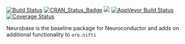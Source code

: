 [![Build Status](https://travis-ci.org/muschellij2/neurobase.svg?branch=master)](https://travis-ci.org/muschellij2/neurobase)
[![CRAN_Status_Badge](http://www.r-pkg.org/badges/version/neurobase)](https://cran.r-project.org/package=neurobase)
[![](http://cranlogs.r-pkg.org/badges/grand-total/neurobase)](http://cran.rstudio.com/web/packages/neurobase/index.html)
[![AppVeyor Build Status](https://ci.appveyor.com/api/projects/status/github/muschellij2/neurobase?branch=master&svg=true)](https://ci.appveyor.com/project/muschellij2/neurobase)
[![Coverage Status](https://img.shields.io/coveralls/muschellij2/neurobase.svg)](https://coveralls.io/r/muschellij2/neurobase?branch=master)

Neurobase is the baseline package for Neuroconductor and adds on additional functionality to `oro.nifti`
